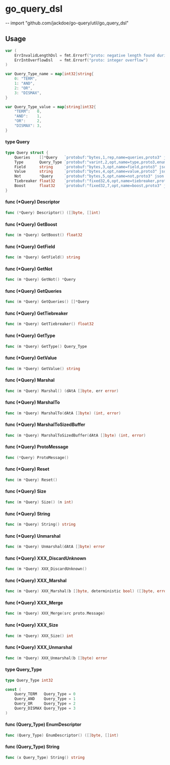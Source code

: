 # go_query_dsl
--
    import "github.com/jackdoe/go-query/util/go_query_dsl"


## Usage

```go
var (
	ErrInvalidLengthDsl = fmt.Errorf("proto: negative length found during unmarshaling")
	ErrIntOverflowDsl   = fmt.Errorf("proto: integer overflow")
)
```

```go
var Query_Type_name = map[int32]string{
	0: "TERM",
	1: "AND",
	2: "OR",
	3: "DISMAX",
}
```

```go
var Query_Type_value = map[string]int32{
	"TERM":   0,
	"AND":    1,
	"OR":     2,
	"DISMAX": 3,
}
```

#### type Query

```go
type Query struct {
	Queries    []*Query   `protobuf:"bytes,1,rep,name=queries,proto3" json:"queries,omitempty"`
	Type       Query_Type `protobuf:"varint,2,opt,name=type,proto3,enum=go.query.dsl.Query_Type" json:"type,omitempty"`
	Field      string     `protobuf:"bytes,3,opt,name=field,proto3" json:"field,omitempty"`
	Value      string     `protobuf:"bytes,4,opt,name=value,proto3" json:"value,omitempty"`
	Not        *Query     `protobuf:"bytes,5,opt,name=not,proto3" json:"not,omitempty"`
	Tiebreaker float32    `protobuf:"fixed32,6,opt,name=tiebreaker,proto3" json:"tiebreaker,omitempty"`
	Boost      float32    `protobuf:"fixed32,7,opt,name=boost,proto3" json:"boost,omitempty"`
}
```


#### func (*Query) Descriptor

```go
func (*Query) Descriptor() ([]byte, []int)
```

#### func (*Query) GetBoost

```go
func (m *Query) GetBoost() float32
```

#### func (*Query) GetField

```go
func (m *Query) GetField() string
```

#### func (*Query) GetNot

```go
func (m *Query) GetNot() *Query
```

#### func (*Query) GetQueries

```go
func (m *Query) GetQueries() []*Query
```

#### func (*Query) GetTiebreaker

```go
func (m *Query) GetTiebreaker() float32
```

#### func (*Query) GetType

```go
func (m *Query) GetType() Query_Type
```

#### func (*Query) GetValue

```go
func (m *Query) GetValue() string
```

#### func (*Query) Marshal

```go
func (m *Query) Marshal() (dAtA []byte, err error)
```

#### func (*Query) MarshalTo

```go
func (m *Query) MarshalTo(dAtA []byte) (int, error)
```

#### func (*Query) MarshalToSizedBuffer

```go
func (m *Query) MarshalToSizedBuffer(dAtA []byte) (int, error)
```

#### func (*Query) ProtoMessage

```go
func (*Query) ProtoMessage()
```

#### func (*Query) Reset

```go
func (m *Query) Reset()
```

#### func (*Query) Size

```go
func (m *Query) Size() (n int)
```

#### func (*Query) String

```go
func (m *Query) String() string
```

#### func (*Query) Unmarshal

```go
func (m *Query) Unmarshal(dAtA []byte) error
```

#### func (*Query) XXX_DiscardUnknown

```go
func (m *Query) XXX_DiscardUnknown()
```

#### func (*Query) XXX_Marshal

```go
func (m *Query) XXX_Marshal(b []byte, deterministic bool) ([]byte, error)
```

#### func (*Query) XXX_Merge

```go
func (m *Query) XXX_Merge(src proto.Message)
```

#### func (*Query) XXX_Size

```go
func (m *Query) XXX_Size() int
```

#### func (*Query) XXX_Unmarshal

```go
func (m *Query) XXX_Unmarshal(b []byte) error
```

#### type Query_Type

```go
type Query_Type int32
```


```go
const (
	Query_TERM   Query_Type = 0
	Query_AND    Query_Type = 1
	Query_OR     Query_Type = 2
	Query_DISMAX Query_Type = 3
)
```

#### func (Query_Type) EnumDescriptor

```go
func (Query_Type) EnumDescriptor() ([]byte, []int)
```

#### func (Query_Type) String

```go
func (x Query_Type) String() string
```
